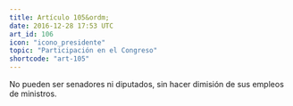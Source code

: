 ```yaml
---
title: Artículo 105&ordm;
date: 2016-12-28 17:53 UTC
art_id: 106
icon: "icono_presidente"
topic: "Participación en el Congreso"
shortcode: "art-105"
---
```

No pueden ser senadores ni diputados, sin hacer dimisión de sus empleos de ministros.
